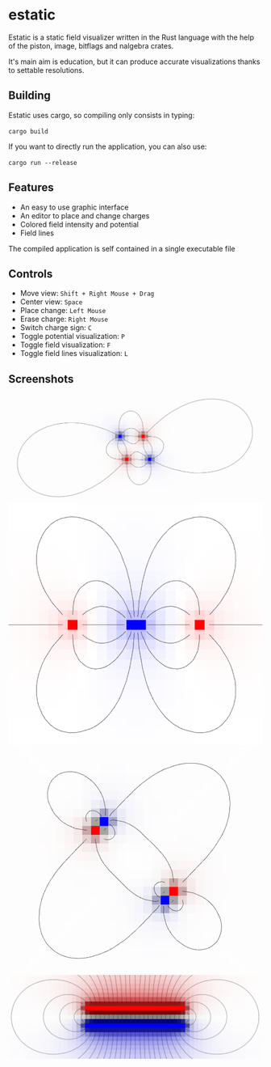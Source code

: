 # estatic
Estatic is a static field visualizer written in the Rust language with the help of the piston, image, bitflags and nalgebra crates.

It's main aim is education, but it can produce accurate visualizations thanks to settable resolutions.

## Building
Estatic uses cargo, so compiling only consists in typing:

`cargo build`

If you want to directly run the application, you can also use:

`cargo run --release`

## Features
* An easy to use graphic interface
* An editor to place and change charges
* Colored field intensity and potential
* Field lines

The compiled application is self contained in a single executable file

## Controls
* Move view: `Shift + Right Mouse + Drag`
* Center view: `Space`
* Place change: `Left Mouse`
* Erase charge: `Right Mouse`
* Switch charge sign: `C`
* Toggle potential visualization: `P`
* Toggle field visualization: `F`
* Toggle field lines visualization: `L`

## Screenshots

![Alt Text](screenshots/screenshot1.png)
![Alt Text](screenshots/screenshot2.png)
![Alt Text](screenshots/screenshot3.png)
![Alt Text](screenshots/screenshot4.png)